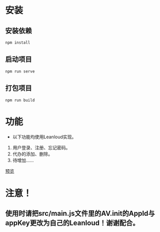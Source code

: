 # 安装

## 安装依赖
```
npm install
```

## 启动项目
```
npm run serve
```

## 打包项目
```
npm run build
```

# 功能
+ 以下功能均使用Leanloud实现。
1. 用户登录、注册、忘记密码。
2. 代办的添加、删除。
3. 待增加……

[预览](https://cyw20031123.github.io/ordinaryTODO/)

# 注意！

## 使用时请把src/main.js文件里的AV.init的AppId与appKey更改为自己的Leanloud！谢谢配合。
